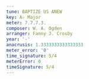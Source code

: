 ```yaml
---
tune: BAPTIZE US ANEW
key: A♭ Major
meter: 7.7.7.3.
composer: W. A. Ogden
arranger: Fanny J. Crosby
year: '-'
anacrusis: 1.3333333333333333
meter_error: '0'
time_signature: 5/4
meterError: 0
timeSignature: 5/4
---
```

